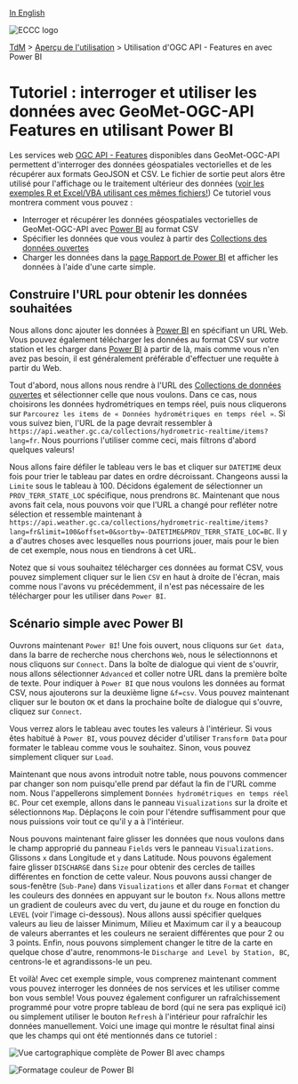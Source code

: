 [In English](tutorial_OAFeat_Power-BI_en.md)

![ECCC logo](../img_eccc-logo.png)

[TdM](../readme_fr.md) > [Aperçu de l'utilisation](readme_fr.md) > Utilisation d'OGC API - Features en avec Power BI

# Tutoriel : interroger et utiliser les données avec GeoMet-OGC-API Features en utilisant Power BI

Les services web [OGC API - Features](https://eccc-msc.github.io/open-data/msc-geomet/ogc_api_fr/#ogc-api-features) disponibles dans GeoMet-OGC-API permettent d'interroger des données géospatiales vectorielles et de les récupérer aux formats GeoJSON et CSV. Le fichier de sortie peut alors être utilisé pour l'affichage ou le traitement ultérieur des données ([voir les exemples R et Excel/VBA utilisant ces mêmes fichiers!](../tutorial_OAFeat_R-Excel_fr/)) Ce tutoriel vous montrera comment vous pouvez :

* Interroger et récupérer les données géospatiales vectorielles de GeoMet-OGC-API avec [Power BI](https://www.microsoft.com/fr-fr/power-platform/products/power-bi/) au format CSV
* Spécifier les données que vous voulez à partir des [Collections des données ouvertes](https://api.weather.gc.ca/collections?lang=fr)
* Charger les données dans la [page Rapport de Power BI](https://learn.microsoft.com/fr-fr/power-bi/create-reports/desktop-report-view) et afficher les données à l'aide d'une carte simple.

## Construire l'URL pour obtenir les données souhaitées

Nous allons donc ajouter les données à [Power BI](https://www.microsoft.com/fr-fr/power-platform/products/power-bi/) en spécifiant un URL Web. Vous pouvez également télécharger les données au format CSV sur votre station et les charger dans [Power BI](https://www.microsoft.com/fr-fr/power-platform/products/power-bi/) à partir de là, mais comme vous n'en avez pas besoin, il est généralement préférable d'effectuer une requête à partir du Web.

Tout d'abord, nous allons nous rendre à l'URL des [Collections de données ouvertes](https://api.weather.gc.ca/collections?lang=fr) et sélectionner celle que nous voulons. Dans ce cas, nous choisirons les données hydrométriques en temps réel, puis nous cliquerons sur ``Parcourez les items de « Données hydrométriques en temps réel »``. Si vous suivez bien, l'URL de la page devrait ressembler à ``https://api.weather.gc.ca/collections/hydrometric-realtime/items?lang=fr``. Nous pourrions l'utiliser comme ceci, mais filtrons d'abord quelques valeurs!

Nous allons faire défiler le tableau vers le bas et cliquer sur ``DATETIME`` deux fois pour trier le tableau par dates en ordre décroissant. Changeons aussi la ``Limite`` sous le tableau à 100. Décidons également de sélectionner un `PROV_TERR_STATE_LOC` spécifique, nous prendrons ``BC``. Maintenant que nous avons fait cela, nous pouvons voir que l'URL a changé pour refléter notre sélection et ressemble maintenant à `https://api.weather.gc.ca/collections/hydrometric-realtime/items?lang=fr&limit=100&offset=0&sortby=-DATETIME&PROV_TERR_STATE_LOC=BC`. Il y a d'autres choses avec lesquelles nous pourrions jouer, mais pour le bien de cet exemple, nous nous en tiendrons à cet URL.

Notez que si vous souhaitez télécharger ces données au format CSV, vous pouvez simplement cliquer sur le lien ``CSV`` en haut à droite de l'écran, mais comme nous l'avons vu précédemment, il n'est pas nécessaire de les télécharger pour les utiliser dans ``Power BI``.

## Scénario simple avec Power BI

Ouvrons maintenant ``Power BI``! Une fois ouvert, nous cliquons sur ``Get data``, dans la barre de recherche nous cherchons ``Web``, nous le sélectionnons et nous cliquons sur ``Connect``. Dans la boîte de dialogue qui vient de s'ouvrir, nous allons sélectionner ``Advanced`` et coller notre URL dans la première boîte de texte. Pour indiquer à ``Power BI`` que nous voulons les données au format CSV, nous ajouterons sur la deuxième ligne ``&f=csv``. Vous pouvez maintenant cliquer sur le bouton ``OK`` et dans la prochaine boîte de dialogue qui s'ouvre, cliquez sur ``Connect``.

Vous verrez alors le tableau avec toutes les valeurs à l'intérieur. Si vous êtes habitué à ``Power BI``, vous pouvez décider d'utiliser ``Transform Data`` pour formater le tableau comme vous le souhaitez. Sinon, vous pouvez simplement cliquer sur ``Load``.

Maintenant que nous avons introduit notre table, nous pouvons commencer par changer son nom puisqu'elle prend par défaut la fin de l'URL comme nom. Nous l'appellerons simplement ``Données hydrométriques en temps réel BC``. Pour cet exemple, allons dans le panneau ``Visualizations`` sur la droite et sélectionnons ``Map``. Déplaçons le coin pour l'étendre suffisamment pour que nous puissions voir tout ce qu'il y a à l'intérieur.

Nous pouvons maintenant faire glisser les données que nous voulons dans le champ approprié du panneau ``Fields`` vers le panneau ``Visualizations``. Glissons ``x`` dans Longitude et ``y`` dans Latitude. Nous pouvons également faire glisser ``DISCHARGE`` dans ``Size`` pour obtenir des cercles de tailles différentes en fonction de cette valeur. Nous pouvons aussi changer de sous-fenêtre (``Sub-Pane``) dans `Visualizations` et aller dans ``Format`` et changer les couleurs des données en appuyant sur le bouton `fx`. Nous allons mettre un gradient de couleurs avec du vert, du jaune et du rouge en fonction du ``LEVEL`` (voir l'image ci-dessous). Nous allons aussi spécifier quelques valeurs au lieu de laisser Minimum, Milieu et Maximum car il y a beaucoup de valeurs aberrantes et les couleurs ne seraient différentes que pour 2 ou 3 points. Enfin, nous pouvons simplement changer le titre de la carte en quelque chose d'autre, renommons-le ``Discharge and Level by Station, BC``, centrons-le et agrandissons-le un peu.

Et voilà! Avec cet exemple simple, vous comprenez maintenant comment vous pouvez interroger les données de nos services et les utiliser comme bon vous semble! Vous pouvez également configurer un rafraîchissement programmé pour votre propre tableau de bord (qui ne sera pas expliqué ici) ou simplement utiliser le bouton ``Refresh`` à l'intérieur pour rafraîchir les données manuellement. Voici une image qui montre le résultat final ainsi que les champs qui ont été mentionnés dans ce tutoriel :

![Vue cartographique complète de Power BI avec champs](https://collaboration.cmc.ec.gc.ca/cmc/cmos/public_doc/usage/tutorial_OAFeat_Power-BI_Map_en.jpg)

![Formatage couleur de Power BI](https://collaboration.cmc.ec.gc.ca/cmc/cmos/public_doc/usage/tutorial_OAFeat_Power-BI_Format_en.jpg)
